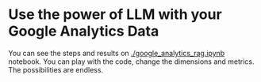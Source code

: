 # Use the power of LLM with your Google Analytics Data

You can see the steps and results on [./google_analytics_rag.ipynb](./google_analytics_rag.ipynb) notebook. You can play with the code, change the dimensions and metrics. The possibilities are endless.
